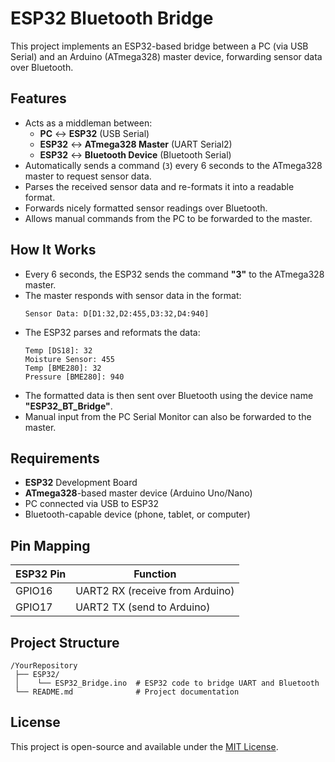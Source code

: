 # ESP32 Bluetooth Bridge

This project implements an ESP32-based bridge between a PC (via USB Serial) and an Arduino (ATmega328) master device, forwarding sensor data over Bluetooth.

## Features

- Acts as a middleman between:
  - **PC** ↔ **ESP32** (USB Serial)
  - **ESP32** ↔ **ATmega328 Master** (UART Serial2)
  - **ESP32** ↔ **Bluetooth Device** (Bluetooth Serial)
- Automatically sends a command (`3`) every 6 seconds to the ATmega328 master to request sensor data.
- Parses the received sensor data and re-formats it into a readable format.
- Forwards nicely formatted sensor readings over Bluetooth.
- Allows manual commands from the PC to be forwarded to the master.

## How It Works

- Every 6 seconds, the ESP32 sends the command **"3"** to the ATmega328 master.
- The master responds with sensor data in the format:
  ```
  Sensor Data: D[D1:32,D2:455,D3:32,D4:940]
  ```
- The ESP32 parses and reformats the data:
  ```
  Temp [DS18]: 32
  Moisture Sensor: 455
  Temp [BME280]: 32
  Pressure [BME280]: 940
  ```
- The formatted data is then sent over Bluetooth using the device name **"ESP32_BT_Bridge"**.
- Manual input from the PC Serial Monitor can also be forwarded to the master.

## Requirements

- **ESP32** Development Board
- **ATmega328**-based master device (Arduino Uno/Nano)
- PC connected via USB to ESP32
- Bluetooth-capable device (phone, tablet, or computer)

## Pin Mapping

| ESP32 Pin | Function                             |
|-----------|--------------------------------------|
| GPIO16    | UART2 RX (receive from Arduino)       |
| GPIO17    | UART2 TX (send to Arduino)            |

## Project Structure

```
/YourRepository
 ├── ESP32/
 │    └── ESP32_Bridge.ino  # ESP32 code to bridge UART and Bluetooth
 └── README.md              # Project documentation
```

## License

This project is open-source and available under the [MIT License](LICENSE).


